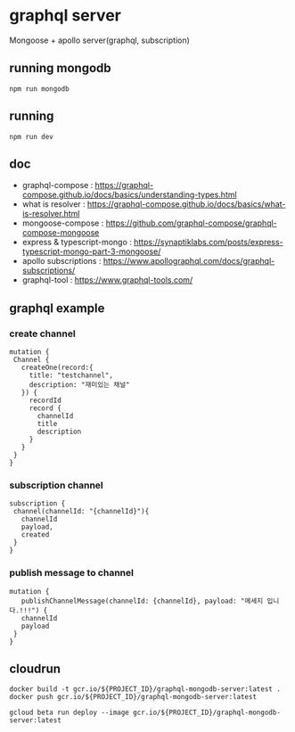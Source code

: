 # graphql server
Mongoose + apollo server(graphql, subscription)
## running mongodb

```
npm run mongodb
```

## running

```
npm run dev
```

## doc
 - graphql-compose : https://graphql-compose.github.io/docs/basics/understanding-types.html
 - what is resolver : https://graphql-compose.github.io/docs/basics/what-is-resolver.html
 - mongoose-compose : https://github.com/graphql-compose/graphql-compose-mongoose
 - express & typescript-mongo : https://synaptiklabs.com/posts/express-typescript-mongo-part-3-mongoose/
 - apollo subscriptions : https://www.apollographql.com/docs/graphql-subscriptions/
 - graphql-tool : https://www.graphql-tools.com/


 ## graphql example
 ### create channel
 ```
 mutation {
  Channel {
    createOne(record:{
      title: "testchannel",
      description: "재미있는 채널"
    }) {
      recordId
      record {
        channelId
        title
        description
      }
    }
  }
}
 ```


 ### subscription channel
 ```
 subscription {
  channel(channelId: "{channelId}"){
    channelId
    payload,
    created
  }
}
 ```


 ### publish message to channel
 ```
 mutation {
    publishChannelMessage(channelId: {channelId}, payload: "메세지 입니다.!!!") {
    channelId
    payload
  }
}
 ```


 ## cloudrun

```
docker build -t gcr.io/${PROJECT_ID}/graphql-mongodb-server:latest .
docker push gcr.io/${PROJECT_ID}/graphql-mongodb-server:latest
```


```
gcloud beta run deploy --image gcr.io/${PROJECT_ID}/graphql-mongodb-server:latest
```
